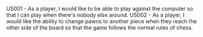 US001 - As a player, I would like to be able to play against the computer so that I can play when there's nobody else around.
US002 - As a player, I would like the ability to change pawns to another piece when they reach the other side of the board so that the game follows the normal rules of chess.
